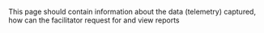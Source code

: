 

This page should contain information about the data (telemetry) captured, how can the facilitator request for and view reports


